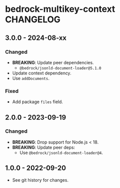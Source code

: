 # bedrock-multikey-context CHANGELOG

## 3.0.0 - 2024-08-xx

### Changed
- **BREAKING**: Update peer dependencies.
  - `@bedrock/jsonld-document-loader@5.1.0`
- Update context dependency.
- Use `addDocuments`.

### Fixed
- Add package `files` field.

## 2.0.0 - 2023-09-19

### Changed
- **BREAKING**: Drop support for Node.js < 18.
- **BREAKING**: Update peer deps:
  - Use `@bedrock/jsonld-document-loader@4`.

## 1.0.0 - 2022-09-20

- See git history for changes.
